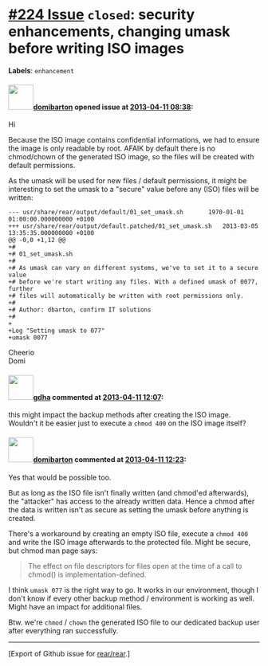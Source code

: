 [\#224 Issue](https://github.com/rear/rear/issues/224) `closed`: security enhancements, changing umask before writing ISO images
================================================================================================================================

**Labels**: `enhancement`

#### <img src="https://avatars.githubusercontent.com/u/4124099?u=283cdf63112591258d7f542cbfa84ff41218abd0&v=4" width="50">[domibarton](https://github.com/domibarton) opened issue at [2013-04-11 08:38](https://github.com/rear/rear/issues/224):

Hi

Because the ISO image contains confidential informations, we had to
ensure the image is only readable by root. AFAIK by default there is no
chmod/chown of the generated ISO image, so the files will be created
with default permissions.

As the umask will be used for new files / default permissions, it might
be interesting to set the umask to a "secure" value before any (ISO)
files will be written:

    --- usr/share/rear/output/default/01_set_umask.sh       1970-01-01 01:00:00.000000000 +0100
    +++ usr/share/rear/output/default.patched/01_set_umask.sh   2013-03-05 13:35:35.000000000 +0100
    @@ -0,0 +1,12 @@
    +#
    +# 01_set_umask.sh
    +#
    +# As umask can vary on different systems, we've to set it to a secure value
    +# before we're start writing any files. With a defined umask of 0077, further
    +# files will automatically be written with root permissions only.
    +#
    +# Author: dbarton, confirm IT solutions
    +#
    +
    +Log "Setting umask to 077"
    +umask 0077

Cheerio  
Domi

#### <img src="https://avatars.githubusercontent.com/u/888633?u=cdaeb31efcc0048d3619651aa18dd4b76e636b21&v=4" width="50">[gdha](https://github.com/gdha) commented at [2013-04-11 12:07](https://github.com/rear/rear/issues/224#issuecomment-16230479):

this might impact the backup methods after creating the ISO image.
Wouldn't it be easier just to execute a `chmod 400` on the ISO image
itself?

#### <img src="https://avatars.githubusercontent.com/u/4124099?u=283cdf63112591258d7f542cbfa84ff41218abd0&v=4" width="50">[domibarton](https://github.com/domibarton) commented at [2013-04-11 12:23](https://github.com/rear/rear/issues/224#issuecomment-16231076):

Yes that would be possible too.

But as long as the ISO file isn't finally written (and chmod'ed
afterwards), the "attacker" has access to the already written data.
Hence a chmod after the data is written isn't as secure as setting the
umask before anything is created.

There's a workaround by creating an empty ISO file, execute a
`chmod 400` and write the ISO image afterwards to the protected file.
Might be secure, but chmod man page says:

> The effect on file descriptors for files open at the time of a call to
> chmod() is implementation-defined.

I think `umask 077` is the right way to go. It works in our environment,
though I don't know if every other backup method / environment is
working as well. Might have an impact for additional files.

Btw. we're `chmod` / `chown` the generated ISO file to our dedicated
backup user after everything ran successfully.

------------------------------------------------------------------------

\[Export of Github issue for
[rear/rear](https://github.com/rear/rear).\]

